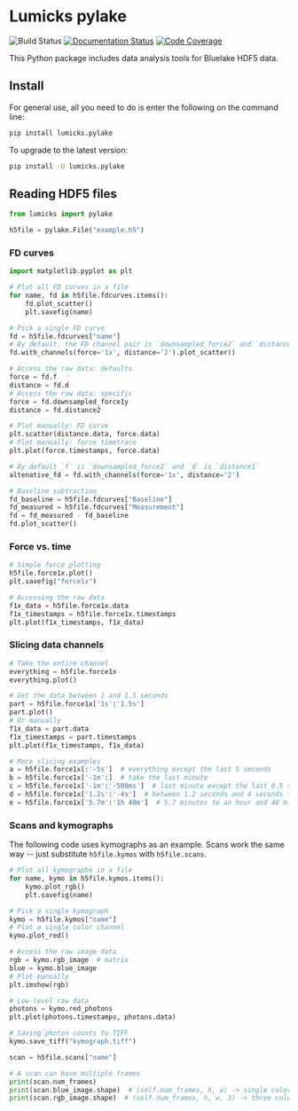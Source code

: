 # Lumicks pylake 

![Build Status](https://github.com/lumicks/pylake/workflows/pytest/badge.svg)
[![Documentation Status](https://readthedocs.org/projects/lumicks-pylake/badge/?version=latest)](https://lumicks-pylake.readthedocs.io/en/latest/?badge=latest)
[![Code Coverage](https://codecov.io/gh/lumicks/pylake/branch/master/graph/badge.svg)](https://codecov.io/gh/lumicks/pylake)

This Python package includes data analysis tools for Bluelake HDF5 data.

## Install

For general use, all you need to do is enter the following on the command line:

```bash
pip install lumicks.pylake
```

To upgrade to the latest version:

```bash
pip install -U lumicks.pylake
```

## Reading HDF5 files

```python
from lumicks import pylake

h5file = pylake.File("example.h5")
```

### FD curves

```python
import matplotlib.pyplot as plt

# Plot all FD curves in a file
for name, fd in h5file.fdcurves.items():
    fd.plot_scatter()
    plt.savefig(name)

# Pick a single FD curve
fd = h5file.fdcurves["name"]
# By default, the FD channel pair is `downsampled_force2` and `distance1`
fd.with_channels(force='1x', distance='2').plot_scatter()

# Access the raw data: defaults
force = fd.f
distance = fd.d
# Access the raw data: specific
force = fd.downsampled_force1y
distance = fd.distance2

# Plot manually: FD curve
plt.scatter(distance.data, force.data)
# Plot manually: force timetrace
plt.plot(force.timestamps, force.data)

# By default `f` is `downsampled_force2` and `d` is `distance1`
altenative_fd = fd.with_channels(force='1x', distance='2')

# Baseline subtraction
fd_baseline = h5file.fdcurves["Baseline"]
fd_measured = h5file.fdcurves["Measurement"]
fd = fd_measured - fd_baseline
fd.plot_scatter()
```

### Force vs. time

```python
# Simple force plotting
h5file.force1x.plot()
plt.savefig("force1x")

# Accessing the raw data
f1x_data = h5file.force1x.data
f1x_timestamps = h5file.force1x.timestamps
plt.plot(f1x_timestamps, f1x_data)
```

### Slicing data channels

```python
# Take the entire channel
everything = h5file.force1x
everything.plot()

# Get the data between 1 and 1.5 seconds
part = h5file.force1x['1s':'1.5s']
part.plot()
# Or manually
f1x_data = part.data
f1x_timestamps = part.timestamps
plt.plot(f1x_timestamps, f1x_data)

# More slicing examples
a = h5file.force1x[:'-5s']  # everything except the last 5 seconds
b = h5file.force1x['-1m':]  # take the last minute
c = h5file.force1x['-1m':'-500ms']  # last minute except the last 0.5 seconds
d = h5file.force1x['1.2s':'-4s']  # between 1.2 seconds and 4 seconds from the end
e = h5file.force1x['5.7m':'1h 40m']  # 5.7 minutes to an hour and 40 minutes
```

### Scans and kymographs

The following code uses kymographs as an example. 
Scans work the same way -- just substitute `h5file.kymos` with `h5file.scans`.

```python
# Plot all kymographs in a file
for name, kymo in h5file.kymos.items():
    kymo.plot_rgb()
    plt.savefig(name)

# Pick a single kymograph
kymo = h5file.kymos["name"]
# Plot a single color channel
kymo.plot_red()

# Access the raw image data
rgb = kymo.rgb_image  # matrix
blue = kymo.blue_image
# Plot manually
plt.imshow(rgb)

# Low-level raw data
photons = kymo.red_photons
plt.plot(photons.timestamps, photons.data)

# Saving photon counts to TIFF
kymo.save_tiff("kymograph.tiff")
```

```python
scan = h5file.scans["name"]

# A scan can have multiple frames
print(scan.num_frames)
print(scan.blue_image.shape)  # (self.num_frames, h, w) -> single color channel
print(scan.rgb_image.shape)  # (self.num_frames, h, w, 3) -> three color channels
```
